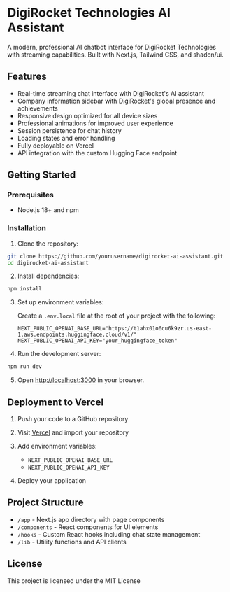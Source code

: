 # DigiRocket Technologies AI Assistant

A modern, professional AI chatbot interface for DigiRocket Technologies with streaming capabilities. Built with Next.js, Tailwind CSS, and shadcn/ui.

## Features

- Real-time streaming chat interface with DigiRocket's AI assistant
- Company information sidebar with DigiRocket's global presence and achievements
- Responsive design optimized for all device sizes
- Professional animations for improved user experience
- Session persistence for chat history
- Loading states and error handling
- Fully deployable on Vercel
- API integration with the custom Hugging Face endpoint

## Getting Started

### Prerequisites

- Node.js 18+ and npm

### Installation

1. Clone the repository:
```bash
git clone https://github.com/yourusername/digirocket-ai-assistant.git
cd digirocket-ai-assistant
```

2. Install dependencies:
```bash
npm install
```

3. Set up environment variables:

   Create a `.env.local` file at the root of your project with the following:
   ```env
   NEXT_PUBLIC_OPENAI_BASE_URL="https://t1ahx01o6cu6k9zr.us-east-1.aws.endpoints.huggingface.cloud/v1/"
   NEXT_PUBLIC_OPENAI_API_KEY="your_huggingface_token"
   ```

4. Run the development server:
```bash
npm run dev
```

5. Open [http://localhost:3000](http://localhost:3000) in your browser.

## Deployment to Vercel

1. Push your code to a GitHub repository

2. Visit [Vercel](https://vercel.com) and import your repository

3. Add environment variables:
   - `NEXT_PUBLIC_OPENAI_BASE_URL`
   - `NEXT_PUBLIC_OPENAI_API_KEY`

4. Deploy your application

## Project Structure

- `/app` - Next.js app directory with page components
- `/components` - React components for UI elements
- `/hooks` - Custom React hooks including chat state management
- `/lib` - Utility functions and API clients

## License

This project is licensed under the MIT License